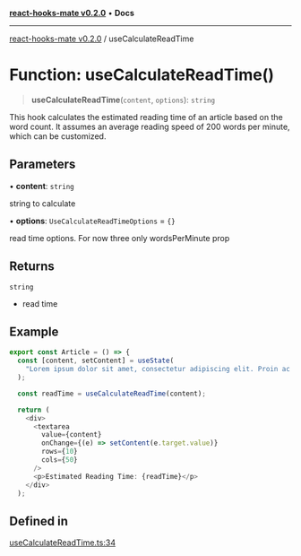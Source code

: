 [**react-hooks-mate v0.2.0**](../README.md) • **Docs**

***

[react-hooks-mate v0.2.0](../README.md) / useCalculateReadTime

# Function: useCalculateReadTime()

> **useCalculateReadTime**(`content`, `options`): `string`

This hook calculates the estimated reading time of an article based on the word count.
It assumes an average reading speed of 200 words per minute, which can be customized.

## Parameters

• **content**: `string`

string to calculate

• **options**: `UseCalculateReadTimeOptions` = `{}`

read time options. For now three only wordsPerMinute prop

## Returns

`string`

- read time

## Example

```ts
export const Article = () => {
  const [content, setContent] = useState(
    "Lorem ipsum dolor sit amet, consectetur adipiscing elit. Proin ac orci et augue congue varius ut sit amet dolor."
  );

  const readTime = useCalculateReadTime(content);

  return (
    <div>
      <textarea
        value={content}
        onChange={(e) => setContent(e.target.value)}
        rows={10}
        cols={50}
      />
      <p>Estimated Reading Time: {readTime}</p>
    </div>
  );
```

## Defined in

[useCalculateReadTime.ts:34](https://github.com/guestDI/hooks-mate/blob/7fcffaab145279ba879492f8d016e618100679c0/src/hooks/useCalculateReadTime.ts#L34)
